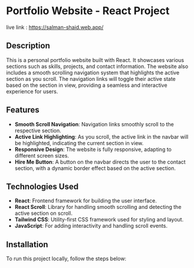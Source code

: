 # Portfolio Website - React Project 

live link : https://salman-shaid.web.app/

## Description

This is a personal portfolio website built with React. It showcases various sections such as skills, projects, and contact information. The website also includes a smooth scrolling navigation system that highlights the active section as you scroll. The navigation links will toggle their active state based on the section in view, providing a seamless and interactive experience for users.

## Features

- **Smooth Scroll Navigation**: Navigation links smoothly scroll to the respective section.
- **Active Link Highlighting**: As you scroll, the active link in the navbar will be highlighted, indicating the current section in view.
- **Responsive Design**: The website is fully responsive, adapting to different screen sizes.
- **Hire Me Button**: A button on the navbar directs the user to the contact section, with a dynamic border effect based on the active section.

## Technologies Used

- **React**: Frontend framework for building the user interface.
- **React Scroll**: Library for handling smooth scrolling and detecting the active section on scroll.
- **Tailwind CSS**: Utility-first CSS framework used for styling and layout.
- **JavaScript**: For adding interactivity and handling scroll events.

## Installation

To run this project locally, follow the steps below:

